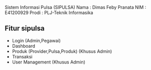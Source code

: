 Sistem Informasi Pulsa (SIPULSA)
Nama : Dimas Feby Pranata
NIM : E41200929
Prodi : PLJ-Teknik Informasika

## Fitur sipulsa
* Login (Admin,Pegawai)
* Dashboard
* Produk (Provider,Pulsa,Produk) (Khusus Admin)
* Transaksi
* User Management (Khusus Admin)

